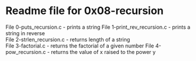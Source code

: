 # Readme file for 0x08-recursion

File 0-puts_recursion.c - prints a string
File 1-print_rev_recursion.c - prints a string in reverse  
File 2-strlen_recursion.c - returns length of a string  
File 3-factorial.c - returns the factorial of a given number
File 4-pow_recursion.c - returns the value of x raised to the power y
